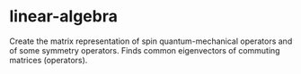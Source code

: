 # linear-algebra
Create the matrix representation of spin quantum-mechanical operators and of some symmetry operators. Finds common eigenvectors of commuting matrices (operators).  
